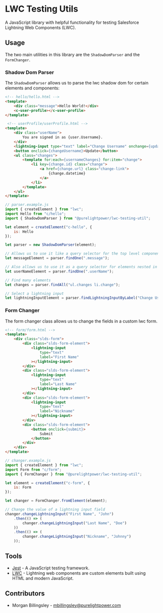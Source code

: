 # LWC Testing Utils

A JavaScript library with helpful functionality for testing Salesforce Lightning Web Components (LWC).

## Usage

The two main utilities in this library are the `ShadowDomParser` and the `FormChanger`.

### Shadow Dom Parser

The `ShadowDomParser` allows us to parse the lwc shadow dom for certain elements and components:

```html
<!-- hello/hello.html -->
<template>
    <div class="message">Hello World!</div>
    <c-user-profile></c-user-profile>
</template>
```

```html
 <!-- userProfile/userProfile.html -->
<template>
    <div class="userName">
        You are signed in as {user.Username}.
    </div>
    <lightning-input type="text" label="Change Username" onchange={updateUsername}></lightning-input>
    <button onclick={changeUsername}>Update</button>
    <ul class="changes">
        <template for:each={usernameChanges} for:item="change">
            <li key={change.id} class="change">
                <a href={change.url} class="change-link">
                    {change.datetime}
                </a>
            </li>
        </template>
    </ul>
</template>
```

```js
// parser.example.js
import { createElement } from "lwc";
import Hello from "c/hello";
import { ShadowDomParser } from "@purelightpower/lwc-testing-util";

let element = createElement("c-hello", {
    is: Hello
});

let parser = new ShadowDomParser(element);

// Allows us to use it like a query selector for the top level component
let messageElement = parser.findOne(".message");

// Also allows us to use it as a query selector for elements nested in child components.
let userNameElement = parser.findOne(".userName");

// Find many elements
let changes = parser.findAll("ul.changes li.change");

// Select a lightning input
let lightningInputElement = parser.findLightningInputByLabel("Change Username");
```

### Form Changer

The form changer class allows us to change the fields in a custom lwc form.

```html
<!-- form/form.html -->
<template>
    <div class="slds-form">
        <div class="slds-form-element">
            <lightning-input
                type="text"
                label="First Name"
            ></lightning-input>
        </div>
        <div class="slds-form-element">
            <lightning-input
                type="text"
                label="Last Name"
            ></lightning-input>
        </div>
        <div class="slds-form-element">
            <lightning-input
                type="text"
                label="Nickname"
            ></lightning-input>
        </div>
        <div class="slds-form-element">
            <button onclick={submit}>
                Submit
            </button>
        </div>
    </div>
</template>
```

```js
// changer.example.js
import { createElement } from "lwc";
import Form from "c/form";
import { FormChanger } from "@purelightpower/lwc-testing-util";

let element = createElement("c-form", {
    is: Form
});

let changer = FormChanger.fromElement(element);

// Change the value of a lightning input field
changer.changeLightningInput("First Name", "John")
    .then(() => (
        changer.changeLightningInput("Last Name", "Doe")
    ))
    .then(() => (
        changer.changeLightningInput("Nickname", "Johnny")
    ));
```

## Tools

- [Jest](https://jestjs.io/) - A JavaScript testing framework.
- [LWC](https://lwc.dev/) - Lightning web components are custom elements built using HTML and modern JavaScript.

## Contributors

- Morgan Billingsley - mbillingsley@purelightpower.com